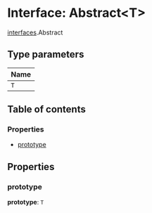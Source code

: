 # Interface: Abstract\<T>

[interfaces](/auto-docs/fixed-layout-editor/modules/interfaces.md).Abstract

## Type parameters

| Name |
| :------ |
| `T` |

## Table of contents

### Properties

* [prototype](/auto-docs/fixed-layout-editor/interfaces/interfaces.Abstract.md#prototype)

## Properties

### prototype

**prototype**: `T`
